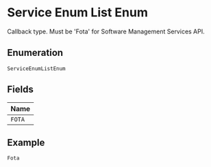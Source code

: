 
# Service Enum List Enum

Callback type. Must be 'Fota' for Software Management Services API.

## Enumeration

`ServiceEnumListEnum`

## Fields

| Name |
|  --- |
| `FOTA` |

## Example

```
Fota
```

